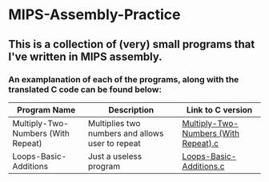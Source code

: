 # MIPS-Assembly-Practice
## This is a collection of (very) small programs that I've written in MIPS assembly.

### An examplanation of each of the programs, along with the translated C code can be found below:
| Program Name  | Description   | Link to C version |
| ------------- | ------------- | ----------------- |
| Multiply-Two-Numbers (With Repeat)| Multiplies two numbers and allows user to repeat | [Multiply-Two-Numbers (With Repeat).c](https://raw.githubusercontent.com/WeaverDyl/MIPS-Assembly-Practice/master/Mips-Assembly%20Translated%20C%20Code/Multiply-Two-Numbers%20(With%20Repeat).c)|
| Loops-Basic-Additions  | Just a useless program | [Loops-Basic-Additions.c](https://raw.githubusercontent.com/WeaverDyl/MIPS-Assembly-Practice/master/Mips-Assembly%20Translated%20C%20Code/Loops-Basic-Additions.c)|
